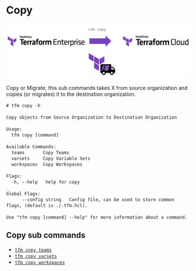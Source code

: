 # Copy

![tfm-copy](../images/tfe_tfm_tfc.png)

Copy or Migrate, this sub commands takes X from source organization and copies (or migrates) it to the destination organization. 

```
# tfm copy -h

Copy objects from Source Organization to Destination Organization

Usage:
  tfm copy [command]

Available Commands:
  teams       Copy Teams
  varsets     Copy Variable Sets
  workspaces  Copy Workspaces

Flags:
  -h, --help   help for copy

Global Flags:
      --config string   Config file, can be used to store common flags, (default is ./.tfm.hcl).

Use "tfm copy [command] --help" for more information about a command.
```

## Copy sub commands

- [`tfm copy teams`](copy_teams.md)
- [`tfm copy varsets`](copy_varsets.md)
- [`tfm copy workspaces`](copy_workspaces.md)